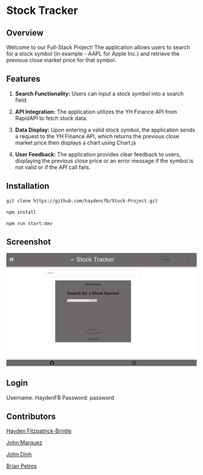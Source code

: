 # Stock Tracker


## Overview

Welcome to our Full-Stack Project! The application allows users to search for a stock symbol (in example - AAPL for Apple Inc.) and retrieve the previous close market price for that symbol.

## Features

1) **Search Functionality:** Users can input a stock symbol into a search field.

2) **API Integration:** The application utilizes the YH Finance API from RapidAPI to fetch stock data.

3) **Data Display:** Upon entering a valid stock symbol, the application sends a request to the YH Finance API, which returns the previous close market price then displays a chart using Chart.js

4) **User Feedback:** The application provides clear feedback to users, displaying the previous close price or an error message if the symbol is not valid or if the API call fails.


## Installation

```
git clone https://github.com/haydencfb/Stock-Project.git
```
```
npm install
```

```
npm run start:dev
```

## Screenshot

![Screenshoit](./assets/sample.png)
## Login

Username: HaydenFB
Password: password

## Contributors

[Hayden Fitzpatrick-Brintle](https://github.com/haydencfb)

[John Marquez](https://github.com/jvhnn)

[John Dinh](https://github.com/jandgdinh)

[Brian Petros](https://github.com/brianleepetros)
